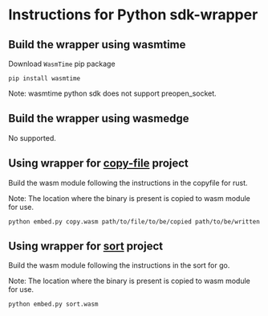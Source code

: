 # Instructions for Python sdk-wrapper

## Build the wrapper using wasmtime

Download `WasmTime` pip package

```
pip install wasmtime
```

Note: wasmtime python sdk does not support preopen_socket.

## Build the wrapper using wasmedge

No supported.

## Using wrapper for [copy-file](../../copy-file/go/) project

Build the wasm module following the instructions in the copyfile for rust.

Note: The location where the binary is present is copied to wasm module for use.

```console
python embed.py copy.wasm path/to/file/to/be/copied path/to/be/written
```

## Using wrapper for [sort](../../sort/go/) project

Build the wasm module following the instructions in the sort for go.

Note: The location where the binary is present is copied to wasm module for use.

```console
python embed.py sort.wasm
```
